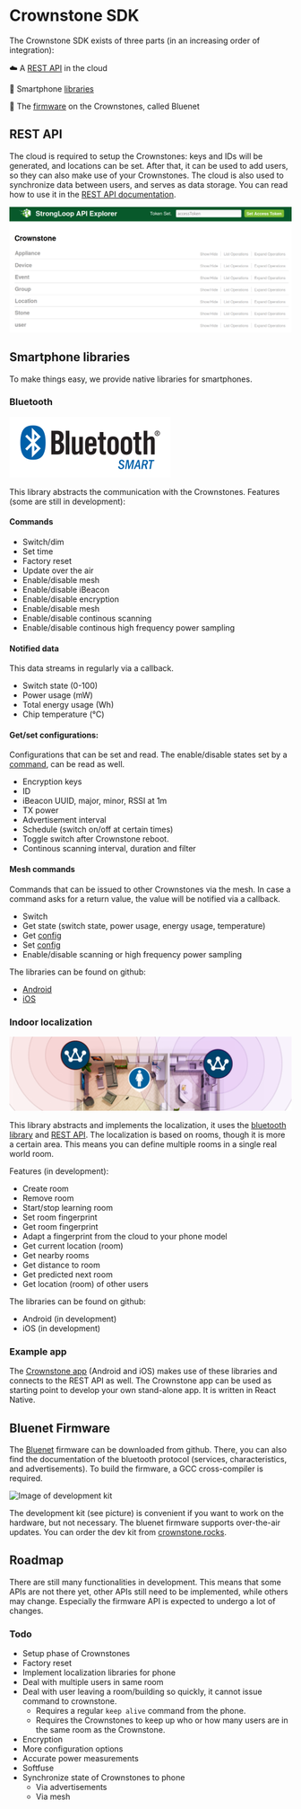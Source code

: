 # Crownstone SDK

The Crownstone SDK exists of three parts (in an increasing order of integration):

:cloud: A [REST API](#rest_api) in the cloud

:iphone: Smartphone [libraries](#smartphone_libs)

:crown: The [firmware](#bluenet) on the Crownstones, called Bluenet

## <a name="rest_api"></a>REST API

The cloud is required to setup the Crownstones: keys and IDs will be generated, and locations can be set.
After that, it can be used to add users, so they can also make use of your Crownstones.
The cloud is also used to synchronize data between users, and serves as data storage.
You can read how to use it in the [REST API documentation](REST_API.md).

![Image of Strongloop API Explorer](https://raw.githubusercontent.com/crownstone/crownstone-sdk/master/images/strongloop-api-explorer.png)

## <a name="smartphone_libs"></a>Smartphone libraries
To make things easy, we provide native libraries for smartphones.

### <a name="bluenet_lib"></a>Bluetooth

![Image of Bluetooth logo](https://raw.githubusercontent.com/crownstone/crownstone-sdk/master/images/bluetooth-logo.png)

This library abstracts the communication with the Crownstones.
Features (some are still in development):

#### <a name="bluenet_lib_commands"></a>Commands

- Switch/dim
- Set time
- Factory reset
- Update over the air
- Enable/disable mesh
- Enable/disable iBeacon
- Enable/disable encryption
- Enable/disable mesh
- Enable/disable continous scanning
- Enable/disable continous high frequency power sampling

#### Notified data
This data streams in regularly via a callback.

- Switch state (0-100)
- Power usage (mW)
- Total energy usage (Wh)
- Chip temperature (°C)

#### <a name="bluenet_lib_configs"></a>Get/set configurations:
Configurations that can be set and read. The enable/disable states set by a [command](#bluenet_lib_commands), can be read as well.

- Encryption keys
- ID
- iBeacon UUID, major, minor, RSSI at 1m
- TX power
- Advertisement interval
- Schedule (switch on/off at certain times)
- Toggle switch after Crownstone reboot.
- Continous scanning interval, duration and filter

#### Mesh commands
Commands that can be issued to other Crownstones via the mesh. In case a command asks for a return value, the value will be notified via a callback.

- Switch
- Get state (switch state, power usage, energy usage, temperature)
- Get [config](#bluenet_lib_configs)
- Set [config](#bluenet_lib_configs)
- Enable/disable scanning or high frequency power sampling


The libraries can be found on github:

- [Android](https://github.com/crownstone/bluenet-lib-android)
- [iOS](https://github.com/crownstone-bluenet-lib-android)

### Indoor localization

![Image of Indoor Localization](https://raw.githubusercontent.com/crownstone/crownstone-sdk/master/images/indoor-localization.png)

This library abstracts and implements the localization, it uses the [bluetooth library](#bluenet_lib) and [REST API](#rest_api). The localization is based on rooms, though it is more a certain area. This means you can define multiple rooms in a single real world room.

Features (in development):

- Create room
- Remove room
- Start/stop learning room
- Set room fingerprint
- Get room fingerprint
- Adapt a fingerprint from the cloud to your phone model
- Get current location (room)
- Get nearby rooms
- Get distance to room
- Get predicted next room
- Get location (room) of other users

The libraries can be found on github:

- Android (in development)
- iOS (in development)

### Example app

The [Crownstone app](https://github.com/crownstone/CrownstoneApp) (Android and iOS) makes use of these libraries and connects to the REST API as well.
The Crownstone app can be used as starting point to develop your own stand-alone app.
It is written in React Native.

## <a name="bluenet"></a>Bluenet Firmware

The [Bluenet](https://github.com/crownstone/bluenet/) firmware can be downloaded from github. There, you can also find the documentation of the bluetooth protocol (services, characteristics, and advertisements). To build the firmware, a GCC cross-compiler is required.

![Image of development kit](https://raw.githubusercontent.com/crownstone/crownstone-sdk/master/images/dev-board.png)

The development kit (see picture) is convenient if you want to work on the hardware, but not necessary. The bluenet firmware supports over-the-air updates. You can order the dev kit from [crownstone.rocks](http://crownstone.rocks/).

## <a name="roadmap"></a>Roadmap
There are still many functionalities in development. This means that some APIs are not there yet, other APIs still need to be implemented, while others may change. Especially the firmware API is expected to undergo a lot of changes.

### Todo

- Setup phase of Crownstones
- Factory reset
- Implement localization libraries for phone
- Deal with multiple users in same room
- Deal with user leaving a room/building so quickly, it cannot issue command to crownstone.
    - Requires a regular `keep alive` command from the phone.
    - Requires the Crownstones to keep up who or how many users are in the same room as the Crownstone.
- Encryption
- More configuration options
- Accurate power measurements
- Softfuse
- Synchronize state of Crownstones to phone
    - Via advertisements
    - Via mesh

